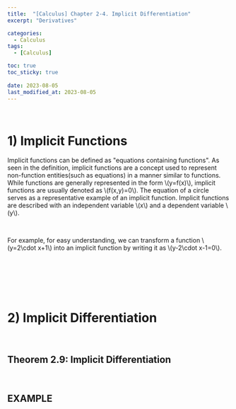 ```yaml
---
title:  "[Calculus] Chapter 2-4. Implicit Differentiation"
excerpt: "Derivatives"

categories:
  - Calculus
tags:
  - [Calculus]

toc: true
toc_sticky: true
 
date: 2023-08-05
last_modified_at: 2023-08-05
---
```


&nbsp;

# 1) Implicit Functions
Implicit functions can be defined as "equations containing functions". As seen in the definition, implicit functions are a concept used to represent non-function entities(such as equations) in a manner similar to functions. While functions are generally represented in the form \\(y=f(x)\\), implicit functions are usually denoted as \\(f(x,y)=0\\). The equation of a circle serves as a representative example of an implicit function. Implicit functions are described with an independent variable \\(x\\) and a dependent variable \\(y\\).

&nbsp;

For example, for easy understanding, we can transform a function \\(y=2\cdot x+1\\) into an implicit function by writing it as \\(y-2\cdot x-1=0\\).

&nbsp;

&nbsp;

&nbsp;

# 2) Implicit Differentiation

&nbsp;

## Theorem 2.9: Implicit Differentiation

&nbsp;

## EXAMPLE
